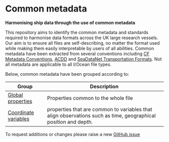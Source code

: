 # Common metadata
**Harmonising ship data through the use of common metadata** 

This repository aims to identify the common metadata and standards required to harmonise data formats across the UK large research vessels. Our aim is to ensure all files are self-describing, no matter the format used while making them easily interpretable by users of all abilities. Common metadata have been extracted from several conventions including [CF Metadata Conventions](https://cfconventions.org/latest.html), [ACDD](https://wiki.esipfed.org/Attribute_Convention_for_Data_Discovery_1-3#Context) and [SeaDataNet Transportation Formats](https://www.doi.org/10.13155/56547). Not all metadata are applicable to all I/Ocean file types. 

Below, common metadata have been grouped according to:


|Group | Description
--- | --- 
| [Global properties](globalProperties.md) | Properties common to the whole file |
| [Coordinate variables](coordinateVariables.md) | properties that are common to variables that align observations such as time, geographical position and depth. |


To request additions or changes please raise a new [GitHub issue](https://github.com/I-Ocean/common-metadata/issues/new)




